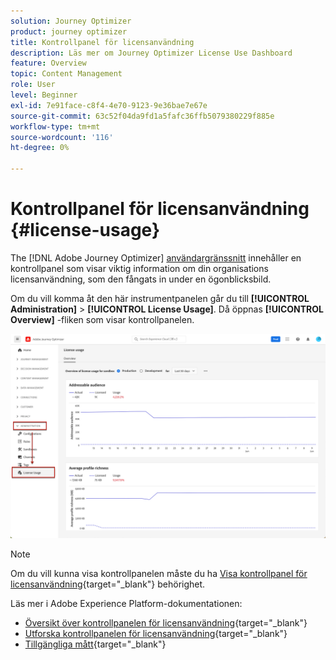 ```yaml
---
solution: Journey Optimizer
product: journey optimizer
title: Kontrollpanel för licensanvändning
description: Läs mer om Journey Optimizer License Use Dashboard
feature: Overview
topic: Content Management
role: User
level: Beginner
exl-id: 7e91face-c8f4-4e70-9123-9e36bae7e67e
source-git-commit: 63c52f04da9fd1a5fafc36ffb5079380229f885e
workflow-type: tm+mt
source-wordcount: '116'
ht-degree: 0%

---
```


# Kontrollpanel för licensanvändning {#license-usage}

The [!DNL Adobe Journey Optimizer] [användargränssnitt](../start/user-interface.md) innehåller en kontrollpanel som visar viktig information om din organisations licensanvändning, som den fångats in under en ögonblicksbild.

Om du vill komma åt den här instrumentpanelen går du till **[!UICONTROL Administration]** > **[!UICONTROL License Usage]**. Då öppnas **[!UICONTROL Overview]** -fliken som visar kontrollpanelen.

![](assets/license-usage-dashboard.png)

>[!NOTE]
>
>Om du vill kunna visa kontrollpanelen måste du ha [Visa kontrollpanel för licensanvändning](https://experienceleague.adobe.com/docs/experience-platform/dashboards/permissions.html?lang=en#available-permissions){target="_blank"} behörighet.

Läs mer i Adobe Experience Platform-dokumentationen:

* [Översikt över kontrollpanelen för licensanvändning](https://experienceleague.adobe.com/docs/experience-platform/dashboards/guides/license-usage.html){target="_blank"}
* [Utforska kontrollpanelen för licensanvändning](https://experienceleague.adobe.com/docs/experience-platform/dashboards/guides/license-usage.html#exploring-the-license-usage-dashboard){target="_blank"}
* [Tillgängliga mått](https://experienceleague.adobe.com/docs/experience-platform/dashboards/guides/license-usage.html#available-metrics){target="_blank"}
